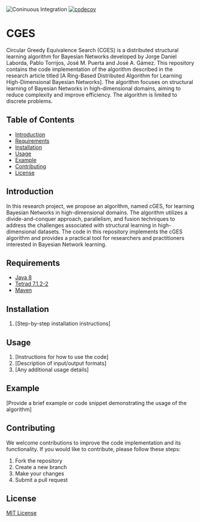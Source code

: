 ![Coninuous Integration](https://github.com/JLaborda/cges/actions/workflows/CI-maven.yml/badge.svg)
[![codecov](https://codecov.io/gh/JLaborda/cges/branch/main/graph/badge.svg?token=C9GeO49RsE)](https://codecov.io/gh/JLaborda/cges)

# CGES
Circular Greedy Equivalence Search (CGES) is a distributed structural learning algorithm for Bayesian Networks developed by Jorge Daniel Laborda, Pablo Torrijos, José M. Puerta and José A. Gámez.
This repository contains the code implementation of the algorithm described in the research article titled [A Ring-Based Distributed Algorithm for
Learning High-Dimensional Bayesian Networks]. The algorithm focuses on structural learning of Bayesian Networks in high-dimensional domains, aiming to reduce complexity and improve efficiency. The algorithm is limited to discrete problems.

## Table of Contents
- [Introduction](#introduction)
- [Requirements](#requirements)
- [Installation](#installation)
- [Usage](#usage)
- [Example](#example)
- [Contributing](#contributing)
- [License](#license)

## Introduction
In this research project, we propose an algorithm, named cGES, for learning Bayesian Networks in high-dimensional domains. The algorithm utilizes a divide-and-conquer approach, parallelism, and fusion techniques to address the challenges associated with structural learning in high-dimensional datasets. The code in this repository implements the cGES algorithm and provides a practical tool for researchers and practitioners interested in Bayesian Network learning.

## Requirements
- [Java 8](https://www.oracle.com/java/technologies/java8.html)
- [Tetrad 7.1.2-2](https://github.com/cmu-phil/tetrad)
- [Maven](https://maven.apache.org/)

## Installation
1. [Step-by-step installation instructions]

## Usage
1. [Instructions for how to use the code]
2. [Description of input/output formats]
3. [Any additional usage details]

## Example
[Provide a brief example or code snippet demonstrating the usage of the algorithm]

## Contributing
We welcome contributions to improve the code implementation and its functionality. If you would like to contribute, please follow these steps:
1. Fork the repository
2. Create a new branch
3. Make your changes
4. Submit a pull request

## License
[MIT License](https://opensource.org/license/mit/)

